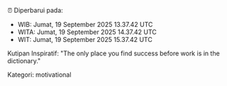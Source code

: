 ⏰ Diperbarui pada:
- WIB: Jumat, 19 September 2025 13.37.42 UTC
- WITA: Jumat, 19 September 2025 14.37.42 UTC
- WIT: Jumat, 19 September 2025 15.37.42 UTC

Kutipan Inspiratif:
"The only place you find success before work is in the dictionary."


Kategori: motivational

